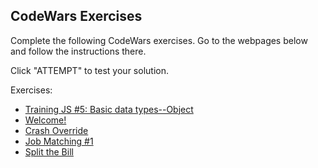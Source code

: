 ## CodeWars Exercises

Complete the following CodeWars exercises. Go to the webpages below and follow the instructions there.

Click "ATTEMPT" to test your solution.

Exercises:

- [Training JS #5: Basic data types--Object](https://www.codewars.com/kata/571f1eb77e8954a812000837/train/javascript)
- [Welcome!](https://www.codewars.com/kata/welcome/train/javascript)
- [Crash Override](https://www.codewars.com/kata/crash-override/train/javascript)
- [Job Matching #1](https://www.codewars.com/kata/56c22c5ae8b139416c00175d/train/javascript)
- [Split the Bill](https://www.codewars.com/kata/5641275f07335295f10000d0/train/javascript)
